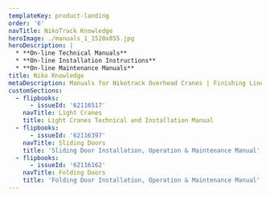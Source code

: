```yaml
---
templateKey: product-landing
order: '6'
navTitle: NikoTrack Knowledge
heroImage: ./manuals_1_1520x855.jpg
heroDescription: |
  * **On-line Technical Manuals**
  * **On-line Installation Instructions**
  * **On-line Maintenance Manuals**
title: Niko Knowledge
metaDescription: Manuals for Nikotrack Overhead Cranes | Finishing Lines | Light Cranes | Fall Arrest Systems | Sliding Doors | Download Manuals Brochures and Installation Instructions
customSections:
  - flipbooks:
      - issueId: '62116517'
    navTitle: Light Cranes
    title: Light Cranes Technical and Installation Manual
  - flipbooks:
      - issueId: '62116397'
    navTitle: Sliding Doors
    title: 'Sliding Door Installation, Operation & Maintenance Manual'
  - flipbooks:
      - issueId: '62116162'
    navTitle: Folding Doors
    title: 'Folding Door Installation, Operation & Maintenance Manual'
---
```

